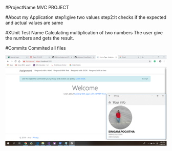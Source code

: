 #ProjectName
MVC PROJECT

#About my Application
step1:give two values
step2:It checks if the expected and actual values are same

#XUnit Test Name
Calculating multiplication of two numbers
The user give the numbers and gets the result.

#Commits
Commited all files

![Screenshot](MYScreenshot.png)

